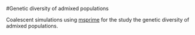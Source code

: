 #Genetic diversity of admixed populations

Coalescent simulations using [msprime](https://pypi.org/project/msprime/) for
the study the genetic diversity of admixed populations.
